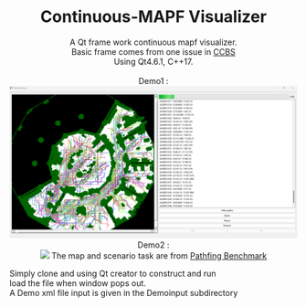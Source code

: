 <div align="center">

# Continuous-MAPF Visualizer
A Qt frame work continuous mapf visualizer.<br>
Basic frame comes from one issue in [CCBS](https://github.com/PathPlanning/Continuous-CBS) <br>
Using Qt4.6.1, C++17.<br> 
<br>
Demo1 : <br>
<img src="DemoInput/demo.png" width="600">  
Demo2 : <br>
<img src="/DemoInput/Demo-gif.gif" width="600">
The map and scenario task are from [Pathfing Benchmark](https://movingai.com/benchmarks/) <br>
</div>
Simply clone and using Qt creator to construct and run<br>
load the file when window pops out.<br>
A Demo xml file input is given in the Demoinput subdirectory<br>

